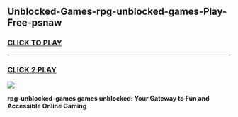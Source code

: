 
## Unblocked-Games-rpg-unblocked-games-Play-Free-psnaw
<h3>
<a href="https://premium76.site?title=rpg-unblocked-games&ref=20A">CLICK TO PLAY</a></h3>
<hr>

<h3>
<a href="https://premium76.site?title=rpg-unblocked-games&ref=20A">CLICK 2 PLAY</a>
  
</h3>

<a href="https://premium76.site?title=rpg-unblocked-games&ref=20A"><img src="https://clearcache.store/games.png"></a>


**rpg-unblocked-games games unblocked: Your Gateway to Fun and Accessible Online Gaming**
